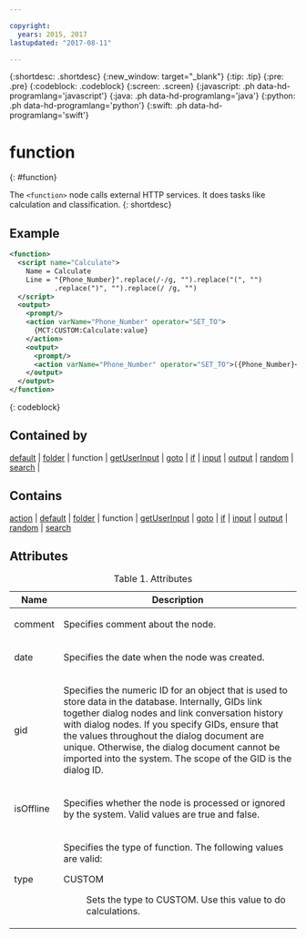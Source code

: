 ```yaml
---

copyright:
  years: 2015, 2017
lastupdated: "2017-08-11"

---
```


{:shortdesc: .shortdesc}
{:new_window: target="_blank"}
{:tip: .tip}
{:pre: .pre}
{:codeblock: .codeblock}
{:screen: .screen}
{:javascript: .ph data-hd-programlang='javascript'}
{:java: .ph data-hd-programlang='java'}
{:python: .ph data-hd-programlang='python'}
{:swift: .ph data-hd-programlang='swift'}

# function
{: #function}

The `<function>` node calls external HTTP services. It does tasks like calculation and classification.
{: shortdesc}

## Example

```xml
<function>
  <script name="Calculate">
    Name = Calculate
    Line = "{Phone_Number}".replace(/-/g, "").replace("(", "")
           .replace(")", "").replace(/ /g, "")
  </script>
  <output>
    <prompt/>
    <action varName="Phone_Number" operator="SET_TO">
      {MCT:CUSTOM:Calculate:value}
    </action>
    <output>
      <prompt/>
      <action varName="Phone_Number" operator="SET_TO">({Phone_Number}</action>
    </output>
  </output>
</function>
```
{: codeblock}

## Contained by

[default](/docs/services/dialog/default.html) | [folder](/docs/services/dialog/folder.html) | function | [getUserInput](/docs/services/dialog/getUserInput.html) | [goto](/docs/services/dialog/goto.html) | [if](/docs/services/dialog/if.html) | [input](/docs/services/dialog/input.html) | [output](/docs/services/dialog/output.html) | [random](/docs/services/dialog/random.html) | [search](/docs/services/dialog/search.html) |

## Contains

[action](/docs/services/dialog/action.html) | [default](/docs/services/dialog/default.html) | [folder](/docs/services/dialog/folder.html) | function | [getUserInput](/docs/services/dialog/getUserInput.html) | [goto](/docs/services/dialog/goto.html) | [if](/docs/services/dialog/if.html) | [input](/docs/services/dialog/input.html) | [output](/docs/services/dialog/output.html) | [random](/docs/services/dialog/random.html) | [search](/docs/services/dialog/search.html)

## Attributes

<table>
<caption>Table 1. Attributes</caption>
<thead><tr><th>Name</th>
<th>Description</th>
</tr>
</thead>
<tbody><tr><td><p>
comment
</p></td>
<td><p>
Specifies comment about the node.
</p></td>
</tr>
<tr><td><p>
date
</p></td>
<td><p>
Specifies the date when the node was created.
</p></td>
</tr>
<tr><td><p>
gid
</p></td>
<td><p>
Specifies the numeric ID for an
object that is used to store data in the database. Internally, GIDs
link together dialog nodes and link conversation history with dialog
nodes. If you specify GIDs, ensure that the values throughout the
dialog document are unique. Otherwise, the dialog document cannot
be imported into the system. The scope of the GID is the dialog ID.
</p></td>
</tr>
<tr><td><p>
isOffline
</p></td>
<td><p>
Specifies whether the node is processed
or ignored by the system. Valid values are true and false.
</p></td>
</tr>
<tr><td><p>
type
</p></td>
<td><p>
Specifies the type of function. The following values are
                                    valid:
</p><dl><dt>CUSTOM</dt>
<dd><p>Sets the type to CUSTOM. Use this value to do calculations.</p></dd>
</dl>
</td>
</tr>
</tbody>
</table>
